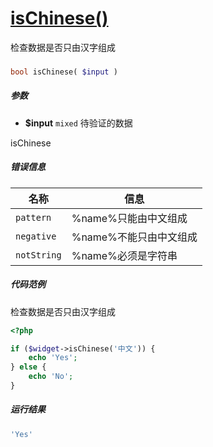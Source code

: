 [isChinese()](http://twinh.github.io/widget/api/isChinese)
==========================================================

检查数据是否只由汉字组成

### 
```php
bool isChinese( $input )
```

##### 参数
* **$input** `mixed` 待验证的数据

isChinese
##### 错误信息
| **名称**              | **信息**                                                       | 
|-----------------------|----------------------------------------------------------------|
| `pattern`             | %name%只能由中文组成                                           |
| `negative`            | %name%不能只由中文组成                                         |
| `notString`           | %name%必须是字符串                                             |

##### 代码范例
检查数据是否只由汉字组成
```php
<?php

if ($widget->isChinese('中文')) {
    echo 'Yes';
} else {
    echo 'No';
}
```
##### 运行结果
```php
'Yes'
```

